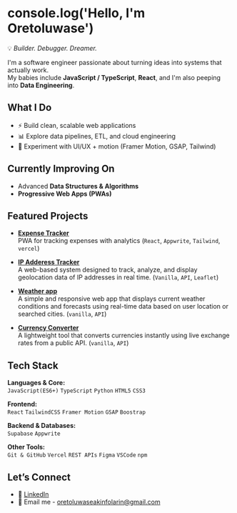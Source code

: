 # console.log('Hello, I'm Oretoluwase')

💡 *Builder. Debugger. Dreamer.*  

I'm a software engineer passionate about turning ideas into systems that actually work.  
My babies include **JavaScript / TypeScript**, **React**, and I'm also peeping into **Data Engineering**.  



##  What I Do
- ⚡ Build clean, scalable web applications
- 📊 Explore data pipelines, ETL, and cloud engineering  
- 🎨 Experiment with UI/UX + motion (Framer Motion, GSAP, Tailwind)  



##  Currently Improving On
-  Advanced **Data Structures & Algorithms** 
-  **Progressive Web Apps (PWAs)** 


## Featured Projects

- [**Expense Tracker**](https://expense-tracker-pi-seven-78.vercel.app)  
   PWA for tracking expenses with analytics (`React`, `Appwrite`, `Tailwind`, `vercel`) 

- [**IP Adderess Tracker**](https://biodun-ojo.github.io/IP-Address-Tracker/)  
   A web-based system designed to track, analyze, and display geolocation data of IP addresses in real time. (`Vanilla`, `API`, `Leaflet`)   

- [**Weather app**](https://biodun-ojo.github.io/Weather-web/)  
   A simple and responsive web app that displays current weather conditions and forecasts using real-time data based on user location or searched cities. (`vanilla`, `API`)

- [**Currency Converter**](https://biodun-ojo.github.io/Currency-converter/)  
   A lightweight tool that converts currencies instantly using live exchange rates from a public API. (`vanilla`, `API`)


## Tech Stack

**Languages & Core:**  
`JavaScript(ES6+)` `TypeScript` `Python` `HTML5` `CSS3`  

**Frontend:**  
`React` `TailwindCSS` `Framer Motion` `GSAP` `Boostrap`

**Backend & Databases:**  
 `Supabase` `Appwrite`  

**Other Tools:**  
`Git & GitHub` `Vercel` `REST APIs` `Figma` `VSCode` `npm`

## Let’s Connect
<!-- - 🌍 [Portfolio/Website](#)   -->
- 💼 [LinkedIn](https://www.linkedin.com/in/abiodun-ojo-oretoluwase-74003623a?utm_source=share&utm_campaign=share_via&utm_content=profile&utm_medium=android_app)
- 📧 Email me - oretoluwaseakinfolarin@gmail.com
